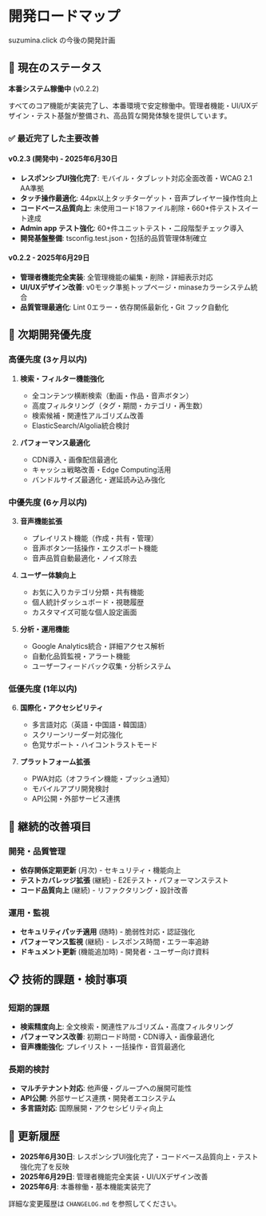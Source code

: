 # 開発ロードマップ

suzumina.click の今後の開発計画

## 🚀 現在のステータス

**本番システム稼働中** (v0.2.2)

すべてのコア機能が実装完了し、本番環境で安定稼働中。管理者機能・UI/UXデザイン・テスト基盤が整備され、高品質な開発体験を提供しています。

### ✅ 最近完了した主要改善

#### v0.2.3 (開発中) - 2025年6月30日
- **レスポンシブUI強化完了**: モバイル・タブレット対応全面改善・WCAG 2.1 AA準拠
- **タッチ操作最適化**: 44px以上タッチターゲット・音声プレイヤー操作性向上
- **コードベース品質向上**: 未使用コード18ファイル削除・660+件テストスイート達成
- **Admin app テスト強化**: 60+件ユニットテスト・二段階型チェック導入
- **開発基盤整備**: tsconfig.test.json・包括的品質管理体制確立

#### v0.2.2 - 2025年6月29日  
- **管理者機能完全実装**: 全管理機能の編集・削除・詳細表示対応
- **UI/UXデザイン改善**: v0モック準拠トップページ・minaseカラーシステム統合
- **品質管理最適化**: Lint 0エラー・依存関係最新化・Git フック自動化

## 🎯 次期開発優先度

### 高優先度 (3ヶ月以内)

1. **検索・フィルター機能強化**
   - 全コンテンツ横断検索（動画・作品・音声ボタン）
   - 高度フィルタリング（タグ・期間・カテゴリ・再生数）
   - 検索候補・関連性アルゴリズム改善
   - ElasticSearch/Algolia統合検討

2. **パフォーマンス最適化**
   - CDN導入・画像配信最適化
   - キャッシュ戦略改善・Edge Computing活用
   - バンドルサイズ最適化・遅延読み込み強化

### 中優先度 (6ヶ月以内)

3. **音声機能拡張**
   - プレイリスト機能（作成・共有・管理）
   - 音声ボタン一括操作・エクスポート機能
   - 音声品質自動最適化・ノイズ除去

4. **ユーザー体験向上**
   - お気に入りカテゴリ分類・共有機能
   - 個人統計ダッシュボード・視聴履歴
   - カスタマイズ可能な個人設定画面

5. **分析・運用機能**
   - Google Analytics統合・詳細アクセス解析
   - 自動化品質監視・アラート機能
   - ユーザーフィードバック収集・分析システム

### 低優先度 (1年以内)

6. **国際化・アクセシビリティ**
   - 多言語対応（英語・中国語・韓国語）
   - スクリーンリーダー対応強化
   - 色覚サポート・ハイコントラストモード

7. **プラットフォーム拡張**
   - PWA対応（オフライン機能・プッシュ通知）
   - モバイルアプリ開発検討
   - API公開・外部サービス連携

## 🔧 継続的改善項目

### 開発・品質管理
- **依存関係定期更新** (月次) - セキュリティ・機能向上
- **テストカバレッジ拡張** (継続) - E2Eテスト・パフォーマンステスト
- **コード品質向上** (継続) - リファクタリング・設計改善

### 運用・監視
- **セキュリティパッチ適用** (随時) - 脆弱性対応・認証強化  
- **パフォーマンス監視** (継続) - レスポンス時間・エラー率追跡
- **ドキュメント更新** (機能追加時) - 開発者・ユーザー向け資料

## 📋 技術的課題・検討事項

### 短期的課題
- **検索精度向上**: 全文検索・関連性アルゴリズム・高度フィルタリング
- **パフォーマンス改善**: 初期ロード時間・CDN導入・画像最適化
- **音声機能強化**: プレイリスト・一括操作・音質最適化

### 長期的検討
- **マルチテナント対応**: 他声優・グループへの展開可能性
- **API公開**: 外部サービス連携・開発者エコシステム
- **多言語対応**: 国際展開・アクセシビリティ向上

## 📅 更新履歴

- **2025年6月30日**: レスポンシブUI強化完了・コードベース品質向上・テスト強化完了を反映
- **2025年6月29日**: 管理者機能完全実装・UI/UXデザイン改善
- **2025年6月**: 本番稼働・基本機能実装完了

詳細な変更履歴は `CHANGELOG.md` を参照してください。